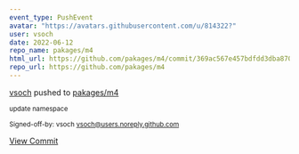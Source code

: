 ```yaml
---
event_type: PushEvent
avatar: "https://avatars.githubusercontent.com/u/814322?"
user: vsoch
date: 2022-06-12
repo_name: pakages/m4
html_url: https://github.com/pakages/m4/commit/369ac567e457bdfdd3dba8707a65011eb55e1ea5
repo_url: https://github.com/pakages/m4
---
```


<a href='https://github.com/vsoch' target='_blank'>vsoch</a> pushed to <a href='https://github.com/pakages/m4' target='_blank'>pakages/m4</a>

<small>update namespace

Signed-off-by: vsoch <vsoch@users.noreply.github.com></small>

<a href='https://github.com/pakages/m4/commit/369ac567e457bdfdd3dba8707a65011eb55e1ea5' target='_blank'>View Commit</a>